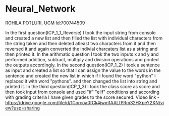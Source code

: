 # Neural_Network
ROHILA POTLURI, 
UCM Id:700744509

In the first question(ICP_1_1_Reverse) I took the input string from console and created a new list and then filled the list with individual characters from the string taken and then deleted atleast two characters from it and then reversed it and again converted the indivial charcaters list as a string and then printed it. In the arithmatic question I took the two inputs x and y and performed addition, subtract, multiply and division operations and printed the outputs accordingly. 
In the second question(ICP_1_2) I took a sentence as input and created a list so that I can assign the value to the words in the sentence and created the new list in which if i found the word "python" I replaced it with word "pythons". and then changed the list into string and printed it. 
In the third question(ICP_1_3) I took the class score as score and then took input from console and used "if" "elif" conditions and according with grading criteria I have given grades to the score secured.
Video link - https://drive.google.com/file/d/1Corcoa0fCk4jwm1AALfPRm32HXpeY2XN/view?usp=sharing
